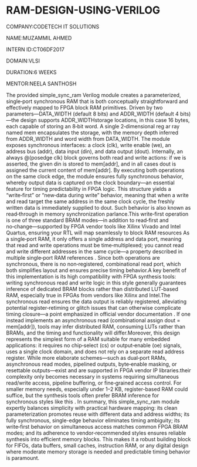 # RAM-DESIGN-USING-VERILOG

COMPANY:CODETECH IT SOLUTIONS

NAME:MUZAMMIL AHMED

INTERN ID:CT06DF2017

DOMAIN:VLSI

DURATION:6 WEEKS

MENTOR:NEELA SANTHOSH

The provided simple_sync_ram Verilog module creates a parameterized, single‑port synchronous RAM that is both conceptually straightforward and effectively mapped to FPGA block RAM primitives. Driven by two parameters—DATA_WIDTH (default 8 bits) and ADDR_WIDTH (default 4 bits)—the design supports ADDR_WIDTHstorage locations, in this case 16 bytes, each capable of storing an 8‑bit word. A single 2‑dimensional reg ar ray named mem encapsulates the storage, with the memory depth inferred from ADDR_WIDTH and word width from DATA_WIDTH. The module exposes synchronous interfaces: a clock (clk), write enable (we), an address bus (addr), data input (din), and data output (dout). Internally, an always @(posedge clk) block governs both read and write actions: if we is asserted, the given din is stored to mem[addr], and in all cases dout is assigned the current content of mem[addr]. By executing both operations on the same clock edge, the module ensures fully synchronous behavior, whereby output data is captured on the clock boundary—an essential feature for timing predictability in FPGA logic. This structure yields a “write‑first” or “new‑data during write” behavior, meaning that when a write and read target the same address in the same clock cycle, the freshly written data is immediately supplied to dout. Such behavior is also known as read‑through in memory synchronization parlance.This write‑first operation is one of three standard BRAM modes—in addition to read‑first and no‑change—supported by FPGA vendor tools like Xilinx Vivado and Intel Quartus, ensuring your RTL will map seamlessly to block RAM resources As a single‑port RAM, it only offers a single address and data port, meaning that read and write operations must be time‑multiplexed; you cannot read and write different addresses in the same cycle—a property described in multiple single‑port RAM references . Since both operations are synchronous, there is no non‑registered, combinational read port, which both simplifies layout and ensures precise timing behavior.A key benefit of this implementation is its high compatibility with FPGA synthesis tools: writing synchronous read and write logic in this style generally guarantees inference of dedicated BRAM blocks rather than distributed LUT‑based RAM, especially true in FPGAs from vendors like Xilinx and Intel.The synchronous read ensures the data output is reliably registered, alleviating potential register‑retiming or glitch issues that can otherwise complicate timing closure—a point emphasized in official vendor documentation . If one instead implements an asynchronous read (combinational assign dout = mem[addr]), tools may infer distributed RAM, consuming LUTs rather than BRAMs, and the timing and functionality will differ.Moreover, this design represents the simplest form of a RAM suitable for many embedded applications: it requires no chip‑select (cs) or output‑enable (oe) signals, uses a single clock domain, and does not rely on a separate read address register. While more elaborate schemes—such as dual‑port RAMs, asynchronous read modes, pipelined outputs, byte‑enable masking, or resettable outputs—exist and are supported in FPGA vendor IP libraries.their complexity only becomes necessary in systems requiring simultaneous read/write access, pipeline buffering, or fine‑grained access control. For smaller memory needs, especially under 1–2 KB, register-based RAM could suffice, but the synthesis tools often prefer BRAM inference for synchronous styles like this .
In summary, this simple_sync_ram module expertly balances simplicity with practical hardware mapping: its clean parameterization promotes reuse with different data and address widths; its fully synchronous, single-edge behavior eliminates timing ambiguity; its write‑first behavior on simultaneous access matches common FPGA BRAM modes; and its adherence to vendor‑recommended styles ensures reliable synthesis into efficient memory blocks. This makes it a robust building block for FIFOs, data buffers, small caches, instruction RAM, or any digital design where moderate memory storage is needed and predictable timing behavior is paramount.




